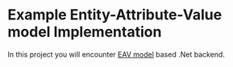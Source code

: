 # Example Entity-Attribute-Value model Implementation

In this project you will encounter [EAV model](https://en.wikipedia.org/wiki/Entity%E2%80%93attribute%E2%80%93value_model) based .Net backend.

